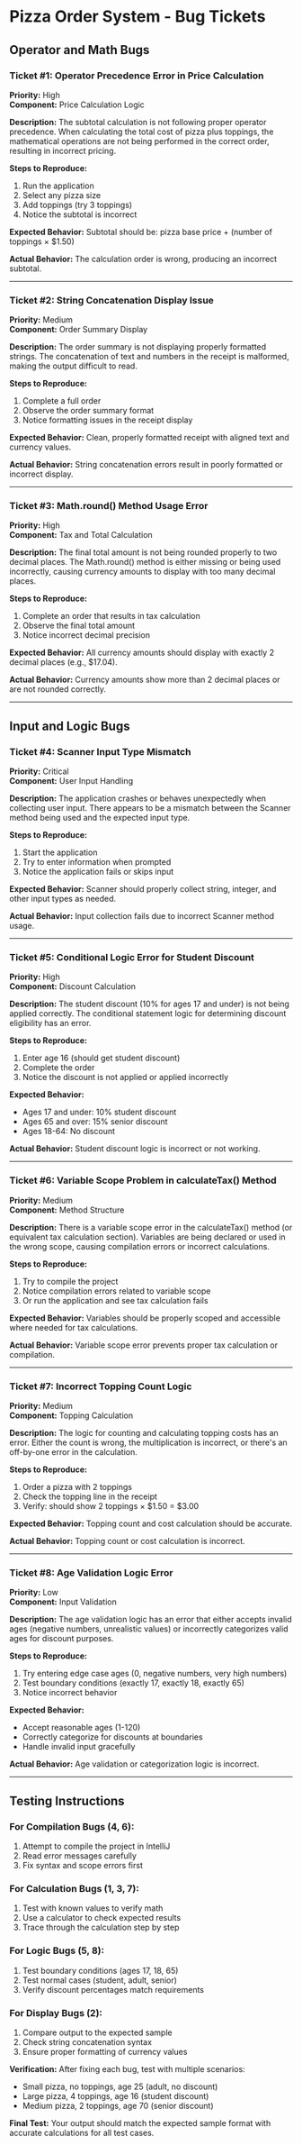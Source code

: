 # Pizza Order System - Bug Tickets

## **Operator and Math Bugs**

### **Ticket #1: Operator Precedence Error in Price Calculation**
**Priority:** High  
**Component:** Price Calculation Logic

**Description:**
The subtotal calculation is not following proper operator precedence. When calculating the total cost of pizza plus toppings, the mathematical operations are not being performed in the correct order, resulting in incorrect pricing.

**Steps to Reproduce:**
1. Run the application
2. Select any pizza size
3. Add toppings (try 3 toppings)
4. Notice the subtotal is incorrect

**Expected Behavior:**
Subtotal should be: pizza base price + (number of toppings × $1.50)

**Actual Behavior:**
The calculation order is wrong, producing an incorrect subtotal.

---

### **Ticket #2: String Concatenation Display Issue**
**Priority:** Medium  
**Component:** Order Summary Display

**Description:**
The order summary is not displaying properly formatted strings. The concatenation of text and numbers in the receipt is malformed, making the output difficult to read.

**Steps to Reproduce:**
1. Complete a full order
2. Observe the order summary format
3. Notice formatting issues in the receipt display

**Expected Behavior:**
Clean, properly formatted receipt with aligned text and currency values.

**Actual Behavior:**
String concatenation errors result in poorly formatted or incorrect display.

---

### **Ticket #3: Math.round() Method Usage Error**
**Priority:** High  
**Component:** Tax and Total Calculation

**Description:**
The final total amount is not being rounded properly to two decimal places. The Math.round() method is either missing or being used incorrectly, causing currency amounts to display with too many decimal places.

**Steps to Reproduce:**
1. Complete an order that results in tax calculation
2. Observe the final total amount
3. Notice incorrect decimal precision

**Expected Behavior:**
All currency amounts should display with exactly 2 decimal places (e.g., $17.04).

**Actual Behavior:**
Currency amounts show more than 2 decimal places or are not rounded correctly.

---

## **Input and Logic Bugs**

### **Ticket #4: Scanner Input Type Mismatch**
**Priority:** Critical  
**Component:** User Input Handling

**Description:**
The application crashes or behaves unexpectedly when collecting user input. There appears to be a mismatch between the Scanner method being used and the expected input type.

**Steps to Reproduce:**
1. Start the application
2. Try to enter information when prompted
3. Notice the application fails or skips input

**Expected Behavior:**
Scanner should properly collect string, integer, and other input types as needed.

**Actual Behavior:**
Input collection fails due to incorrect Scanner method usage.

---

### **Ticket #5: Conditional Logic Error for Student Discount**
**Priority:** High  
**Component:** Discount Calculation

**Description:**
The student discount (10% for ages 17 and under) is not being applied correctly. The conditional statement logic for determining discount eligibility has an error.

**Steps to Reproduce:**
1. Enter age 16 (should get student discount)
2. Complete the order
3. Notice the discount is not applied or applied incorrectly

**Expected Behavior:**
- Ages 17 and under: 10% student discount
- Ages 65 and over: 15% senior discount  
- Ages 18-64: No discount

**Actual Behavior:**
Student discount logic is incorrect or not working.

---

### **Ticket #6: Variable Scope Problem in calculateTax() Method**
**Priority:** Medium  
**Component:** Method Structure

**Description:**
There is a variable scope error in the calculateTax() method (or equivalent tax calculation section). Variables are being declared or used in the wrong scope, causing compilation errors or incorrect calculations.

**Steps to Reproduce:**
1. Try to compile the project
2. Notice compilation errors related to variable scope
3. Or run the application and see tax calculation fails

**Expected Behavior:**
Variables should be properly scoped and accessible where needed for tax calculations.

**Actual Behavior:**
Variable scope error prevents proper tax calculation or compilation.

---

### **Ticket #7: Incorrect Topping Count Logic**
**Priority:** Medium  
**Component:** Topping Calculation

**Description:**
The logic for counting and calculating topping costs has an error. Either the count is wrong, the multiplication is incorrect, or there's an off-by-one error in the calculation.

**Steps to Reproduce:**
1. Order a pizza with 2 toppings
2. Check the topping line in the receipt
3. Verify: should show 2 toppings × $1.50 = $3.00

**Expected Behavior:**
Topping count and cost calculation should be accurate.

**Actual Behavior:**
Topping count or cost calculation is incorrect.

---

### **Ticket #8: Age Validation Logic Error**
**Priority:** Low  
**Component:** Input Validation

**Description:**
The age validation logic has an error that either accepts invalid ages (negative numbers, unrealistic values) or incorrectly categorizes valid ages for discount purposes.

**Steps to Reproduce:**
1. Try entering edge case ages (0, negative numbers, very high numbers)
2. Test boundary conditions (exactly 17, exactly 18, exactly 65)
3. Notice incorrect behavior

**Expected Behavior:**
- Accept reasonable ages (1-120)
- Correctly categorize for discounts at boundaries
- Handle invalid input gracefully

**Actual Behavior:**
Age validation or categorization logic is incorrect.

---

## **Testing Instructions**

### **For Compilation Bugs (4, 6):**
1. Attempt to compile the project in IntelliJ
2. Read error messages carefully
3. Fix syntax and scope errors first

### **For Calculation Bugs (1, 3, 7):**
1. Test with known values to verify math
2. Use a calculator to check expected results
3. Trace through the calculation step by step

### **For Logic Bugs (5, 8):**
1. Test boundary conditions (ages 17, 18, 65)
2. Test normal cases (student, adult, senior)
3. Verify discount percentages match requirements

### **For Display Bugs (2):**
1. Compare output to the expected sample
2. Check string concatenation syntax
3. Ensure proper formatting of currency values

**Verification:** After fixing each bug, test with multiple scenarios:
- Small pizza, no toppings, age 25 (adult, no discount)
- Large pizza, 4 toppings, age 16 (student discount)
- Medium pizza, 2 toppings, age 70 (senior discount)

**Final Test:** Your output should match the expected sample format with accurate calculations for all test cases.